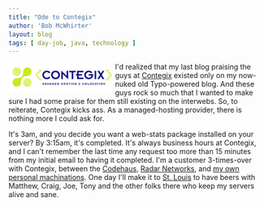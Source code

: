 ```yaml
---
title: "Ode to Contegix"
author: 'Bob McWhirter'
layout: blog
tags: [ day-job, java, technology ]
---
```

<a title="Contegix!" href="http://www.contegix.com/">
  <img align="left" title="contegix.jpg" id="image32" alt="contegix.jpg" src="/blog/assets/contegix.jpg"/>
</a>I'd realized that my last blog praising the guys at <a title="Contegix!" href="http://www.contegix.com/">Contegix</a> existed only on my now-nuked old Typo-powered blog.  And these guys rock so much that I wanted to make sure I had some praise for them still existing on the interwebs.  So, to reiterate, Contegix kicks ass.  As a managed-hosting provider, there is nothing more I could ask for.

It's 3am, and you decide you want a web-stats package installed on your server?  By 3:15am, it's completed.  It's always business hours at Contegix, and I can't remember the last time any request too more than 15 minutes from my initial email to having it completed.   I'm a customer 3-times-over with Contegix, between the <a title="The Codehaus" href="http://www.codehaus.org/">Codehaus</a>, <a title="Radar Networks" href="http://www.radarnetworks.com/">Radar Networks</a>, and <a title="You're soaking in it." href="http://www.fnokd.com/">my own personal machinations</a>.
One day I'll make it to <a title="St Louise is listening" href="http://maps.google.com/maps?f=q=en=st.+louis=1">St. Louis</a> to have beers with Matthew, Craig, Joe, Tony and the other folks there who keep my servers alive and sane.
